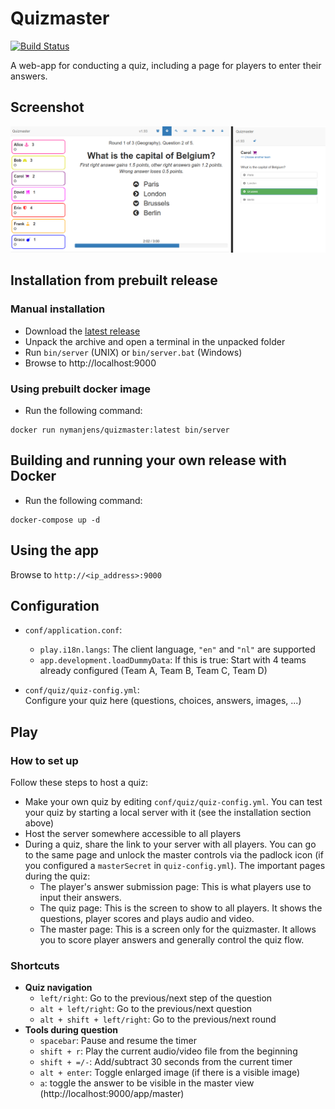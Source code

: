 # Quizmaster

[![Build Status](https://travis-ci.org/nymanjens/quizmaster.svg?branch=master)](https://travis-ci.org/nymanjens/quizmaster)

A web-app for conducting a quiz, including a page for players to enter their answers.

## Screenshot

![screenshot](screenshot.png "Screenshot")

## Installation from prebuilt release

### Manual installation

- Download the [latest release](https://github.com/nymanjens/quizmaster/releases)
- Unpack the archive and open a terminal in the unpacked folder
- Run `bin/server` (UNIX) or `bin/server.bat` (Windows)
- Browse to http://localhost:9000

### Using prebuilt docker image

- Run the following command:

```
docker run nymanjens/quizmaster:latest bin/server
```

## Building and running your own release with Docker

- Run the following command:

```
docker-compose up -d
```

## Using the app

Browse to `http://<ip_address>:9000`

## Configuration

- `conf/application.conf`:

  - `play.i18n.langs`: The client language, `"en"` and `"nl"` are supported
  - `app.development.loadDummyData`: If this is true: Start with 4 teams already configured (Team A, Team B, Team C, Team D)

- `conf/quiz/quiz-config.yml`:<br>
  Configure your quiz here (questions, choices, answers, images, ...)

## Play

### How to set up

Follow these steps to host a quiz:

- Make your own quiz by editing `conf/quiz/quiz-config.yml`. You can test your quiz by starting a
  local server with it (see the installation section above)
- Host the server somewhere accessible to all players
- During a quiz, share the link to your server with all players. You
  can go to the same page and unlock the master controls via the padlock icon (if you configured a
  `masterSecret` in `quiz-config.yml`). The important pages during the quiz:
  - The player's answer submission page: This is what players use to input their answers.
  - The quiz page: This is the screen to show to all players. It shows the questions, player
    scores and plays audio and video.
  - The master page: This is a screen only for the quizmaster. It allows you to score player
    answers and generally control the quiz flow.

### Shortcuts

- **Quiz navigation**
  - `left/right`: Go to the previous/next step of the question
  - `alt + left/right`: Go to the previous/next question
  - `alt + shift + left/right`: Go to the previous/next round
- **Tools during question**
  - `spacebar`: Pause and resume the timer
  - `shift + r`: Play the current audio/video file from the beginning
  - `shift + =/-`: Add/subtract 30 seconds from the current timer
  - `alt + enter`: Toggle enlarged image (if there is a visible image)
  - `a`: toggle the answer to be visible in the master view (http://localhost:9000/app/master)
